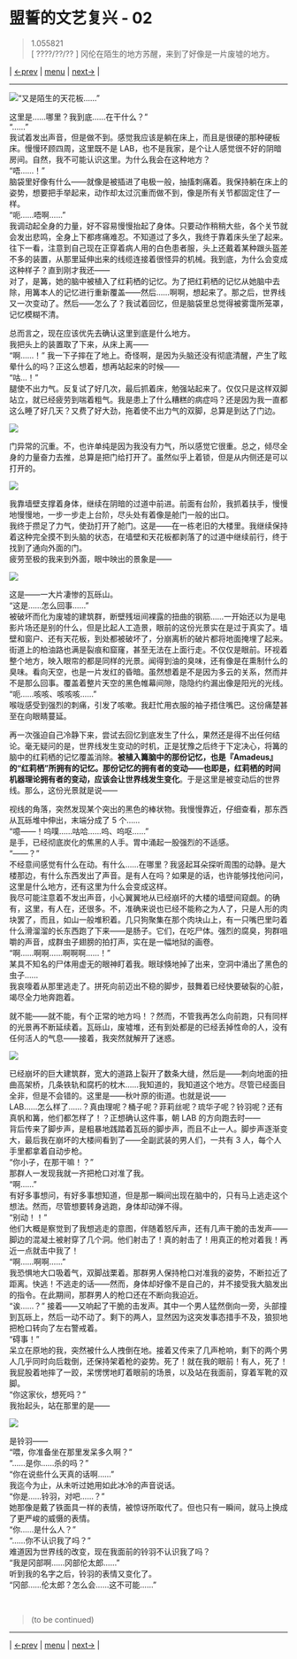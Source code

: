# 盟誓的文艺复兴 - 02
> 1.055821  
> [ ????/??/?? ]  冈伦在陌生的地方苏醒，来到了好像是一片废墟的地方。  

| [←prev](./0123) | [menu](../) | [next→](./0125) |

---

![“又是陌生的天花板……”](../static/image/0124-1.png)

这里是……哪里？我到底……在干什么？”  
“……”  
我试着发出声音，但是做不到。感觉我应该是躺在床上，而且是很硬的那种硬板床。慢慢环顾四周，这里既不是 LAB，也不是我家，是个让人感觉很不好的阴暗房间。自然，我不可能认识这里。为什么我会在这种地方？  
“唔……！”  
脑袋里好像有什么——就像是被插进了电极一般，抽搐刺痛着。我保持躺在床上的姿势，想要把手举起来，动作却太过沉重而做不到，像是所有关节都固定住了一样。  
“呃……唔啊……”  
我调动起全身的力量，好不容易慢慢抬起了身体。只要动作稍稍大些，各个关节就会发出悲鸣，全身上下都疼痛难忍。不知道过了多久，我终于靠着床头坐了起来。往下一看，注意到自己现在正穿着病人用的白色患者服，头上还戴着某种跟头盔差不多的装置，从那里延伸出来的线缆连接着很怪异的机械。我到底，为什么会变成这种样子？直到刚才我还——  
对了，是篝，她的脑中被植入了红莉栖的记忆。为了把红莉栖的记忆从她脑中去除，用篝本人的记忆进行重新覆盖——然后……啊啊，想起来了。那之后，世界线又一次变动了。然后——怎么了？我试着回忆，但是脑袋里总觉得被雾霭所笼罩，记忆模糊不清。  

总而言之，现在应该优先去确认这里到底是什么地方。  
我把头上的装置取了下来，从床上离——  
“啊……！”
我一下子摔在了地上。奇怪啊，是因为头脑还没有彻底清醒，产生了眩晕什么的吗？正这么想着，想再站起来的时候——  
“咕…！”  
腿使不出力气。反复试了好几次，最后抓着床，勉强站起来了。仅仅只是这样双脚站立，就已经疲劳到喘着粗气。我是患上了什么糟糕的病症吗？还是因为我一直都这么睡了好几天？又费了好大劲，拖着使不出力气的双脚，总算是到达了门边。  

![](../static/image/0124-2.png)

门异常的沉重。不，也许单纯是因为我没有力气，所以感觉它很重。总之，倾尽全身的力量奋力去推，总算是把门给打开了。虽然似乎上着锁，但是从内侧还是可以打开的。  

![](../static/image/0124-3.png)

我靠墙壁支撑着身体，继续在阴暗的过道中前进。前面有台阶，我抓着扶手，慢慢地慢慢地，一步一步走上台阶，尽头处有着像是舱门一般的出口。  
我终于攒足了力气，使劲打开了舱门。这是——在一栋老旧的大楼里。我继续保持着这种完全摸不到头脑的状态，在墙壁和天花板都剥落了的过道中继续前行，终于找到了通向外面的门。  
疲劳至极的我来到外面，眼中映出的景象是——  

![](../static/image/0124-4.png)

这是——一大片凄惨的瓦砾山。  
“这是……怎么回事……”  
被破坏而化为废墟的建筑群，断壁残垣间裸露的扭曲的钢筋……一开始还以为是电影片场还是别的什么，但是比起人工造景，眼前的这份光景实在是过于真实了。墙壁和窗户、还有天花板，到处都被破坏了，分崩离析的破片都将地面掩埋了起来。街道上的柏油路也满是裂痕和窟窿，甚至无法在上面行走。不仅仅是眼前。环视着整个地方，映入眼帘的都是同样的光景。闻得到油的臭味，还有像是在熏制什么的臭味。看向天空，也是一片发红的昏暗。虽然想着是不是因为多云的关系，然而并不是那么回事。覆盖着整片天空的黑色帷幕间隙，隐隐约约漏出像是阳光的光线。  
“呃……咳咳、咳咳咳……”  
喉咙感受到强烈的刺痛，引发了咳嗽。我赶忙用衣服的袖子捂住嘴巴。这份痛楚甚至在向眼睛蔓延。  

再一次强迫自己冷静下来，尝试去回忆到底发生了什么，果然还是得不出任何结论。毫无疑问的是，世界线发生变动的时机，正是犹豫之后终于下定决心，将篝的脑中的红莉栖的记忆覆盖消除。**被植入篝脑中的那份记忆，也是『Amadeus』的“红莉栖”所拥有的记忆。那份记忆的拥有者的变动——也即是，红莉栖的时间机器理论拥有者的变动，应该会让世界线发生变化**。于是这里是被变动后的世界线。那么，这份光景就是说——  

视线的角落，突然发现某个突出的黑色的棒状物。我慢慢靠近，仔细查看，那东西从瓦砾堆中伸出，末端分成了 5 个……  
“噫——！呜噗……咕哈……呜、呜呕……”  
是手，已经彻底炭化的焦黑的人手。胃中涌起一股强烈的不适感。  
“——？”  
不经意间感觉有什么在动。有什么……在哪里？我竖起耳朵探听周围的动静。是大楼那边，有什么东西发出了声音。是有人在吗？如果是的话，也许能够找他问问，这里是什么地方，还有这里为什么会变成这样。  
我尽可能注意着不发出声音，小心翼翼地从已经崩坏的大楼的墙壁间窥觑。的确有，这里，有人在，还很多。不，准确来说也已经不能称之为人了，只是人形的肉块罢了，而且，如山一般堆积着。几只狗聚集在那个肉块山上，有一只嘴巴里叼着什么滑溜溜的长东西跑了下来——是肠子。它们，在吃尸体。强烈的腐臭，狗群咀嚼的声音，成群虫子翅膀的拍打声，实在是一幅地狱的画卷。  
“啊……啊啊……啊啊啊……！”  
某具不知名的尸体用虚无的眼神盯着我。眼球倏地掉了出来，空洞中涌出了黑色的虫子……  
我哀嚎着从那里逃走了。拼死向前迈出不稳的脚步，鼓舞着已经快要破裂的心脏，竭尽全力地奔跑着。  

就不能——就不能，有个正常的地方吗！？然而，不管我再怎么向前跑，只有同样的光景再不断延续着。瓦砾山，废墟堆，还有到处都是的已经丢掉性命的人，没有任何活人的气息——接着，我突然就解开了迷惑。  

![](../static/image/0124-5.png)

已经崩坏的巨大建筑群，宽大的道路上裂开了数条大缝，然后是——刺向地面的扭曲高架桥，几条铁轨和腐朽的枕木……我知道的，我知道这个地方。尽管已经面目全非，但是不会错的。这里是——秋叶原的街道。也就是说——  
LAB……怎么样了……？真由理呢？桶子呢？菲莉丝呢？琉华子呢？铃羽呢？还有真帆和篝，他们都怎样了！？正想确认这件事，朝 LAB 的方向跑去时——  
背后传来了脚步声，是粗暴地践踏着瓦砾的脚步声，而且不止一人。脚步声逐渐变大，最后我在崩坏的大楼间看到了——全副武装的男人们，一共有 3 人，每个人手里都拿着自动步枪。  
“你小子，在那干嘛！？”  
那群人一发现我就一齐把枪口对准了我。  
“啊……”  
有好多事想问，有好多事想知道，但是那一瞬间出现在脑中的，只有马上逃走这个想法。然而，尽管想要转身逃跑，身体却动弹不得。  
“别动！！”  
他们大概是察觉到了我想逃走的意图，伴随着怒斥声，还有几声干脆的击发声——脚边的混凝土被射穿了几个洞。他们射击了！真的射击了！用真正的枪对着我！再近一点就击中我了！  
“啊……啊啊……”  
我恐惧地大口吸着气，双脚战栗着。那群男人保持枪口对准我的姿势，不断拉近了距离。快逃！不逃走的话——然而，身体却好像不是自己的，并不接受我大脑发出的指令。在此期间，那群男人的枪口还在不断向我迫近。  
“诶……？”
接着——又响起了干脆的击发声。其中一个男人猛然倒向一旁，头部撞到瓦砾上，然后一动不动了。剩下的两人，显然因为这突发事态措手不及，狼狈地把枪口转向了左右警戒着。  
“碍事！”  
呆立在原地的我，突然被什么人拽倒在地。接着又传来了几声枪响，剩下的两个男人几乎同时向后栽倒，还保持架着枪的姿势。死了！就在我的眼前！有人，死了！我屁股着地摔了一跤，呆愣愣地盯着眼前的场景，以及站在我面前，穿着军靴的双脚。  
“你这家伙，想死吗？”  
我抬起头，站在那里的是——  

![](../static/image/0124-6.png)

是铃羽——  
“喂，你准备坐在那里发呆多久啊？”  
“……是你……杀的吗？”  
“你在说些什么天真的话啊……”  
我迄今为止，从未听过她用如此冰冷的声音说话。  
“你是……铃羽，对吧……？”  
她那像是戴了铁面具一样的表情，被惊讶所取代了。但也只有一瞬间，就马上换成了更严峻的威慑的表情。  
“你……是什么人？”  
“……你不认识我了吗？”  
难道因为世界线的改变，现在我面前的铃羽不认识我了吗？  
“我是冈部啊……冈部伦太郎……”  
听到我的名字之后，铃羽的表情又变化了。  
“冈部……伦太郎？怎么会……这不可能……”  


<br/>

> (to be continued)
---

| [←prev](./0123) | [menu](../) | [next→](./0125) |
